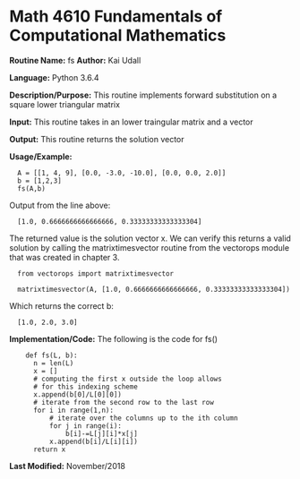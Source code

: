 # Math 4610 Fundamentals of Computational Mathematics

**Routine Name:**           fs
**Author:** Kai Udall

**Language:** Python 3.6.4

**Description/Purpose:** This routine implements forward substitution on a square lower triangular matrix

**Input:** This routine takes in an lower traingular matrix and a vector

**Output:** This routine returns the solution vector

**Usage/Example:**

      A = [[1, 4, 9], [0.0, -3.0, -10.0], [0.0, 0.0, 2.0]]
      b = [1,2,3]
      fs(A,b)

Output from the line above:

      [1.0, 0.6666666666666666, 0.33333333333333304]

The returned value is the solution vector x. We can verify this returns a valid solution by calling the matrixtimesvector routine from the vectorops module that was created in chapter 3.

      from vectorops import matrixtimesvector
      
      matrixtimesvector(A, [1.0, 0.6666666666666666, 0.33333333333333304])
    
Which returns the correct b:
      
      [1.0, 2.0, 3.0]
          

**Implementation/Code:** The following is the code for fs()

        def fs(L, b):
          n = len(L)
          x = []
          # computing the first x outside the loop allows
          # for this indexing scheme
          x.append(b[0]/L[0][0])
          # iterate from the second row to the last row
          for i in range(1,n):
              # iterate over the columns up to the ith column
              for j in range(i):
                  b[i]-=L[j][i]*x[j]
              x.append(b[i]/L[i][i])
          return x    
      
**Last Modified:** November/2018

